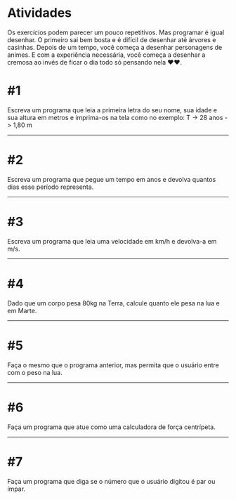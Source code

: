 # Atividades

Os exercícios podem parecer um pouco repetitivos. Mas programar é igual desenhar. O primeiro sai bem bosta e é difícil de desenhar até árvores e casinhas. Depois de um tempo, você começa a desenhar personagens de animes. E com a experiência necessária, você começa a desenhar a cremosa ao invés de ficar o dia todo só pensando nela ❤❤.

# #1

Escreva um programa que leia a primeira letra do seu nome, sua idade e sua altura em metros e imprima-os na tela como no exemplo: T -> 28 anos -> 1,80 m

---

# #2

Escreva um programa que pegue um tempo em anos e devolva quantos dias esse período representa.

---

# #3

Escreva um programa que leia uma velocidade em km/h e devolva-a em m/s.

---

# #4

Dado que um corpo pesa 80kg na Terra, calcule quanto ele pesa na lua e em Marte.

---

# #5

Faça o mesmo que o programa anterior, mas permita que o usuário entre com o peso na lua.

---

# #6

Faça um programa que atue como uma calculadora de força centrípeta.

---

# #7

Faça um programa que diga se o número que o usuário digitou é par ou ímpar.
